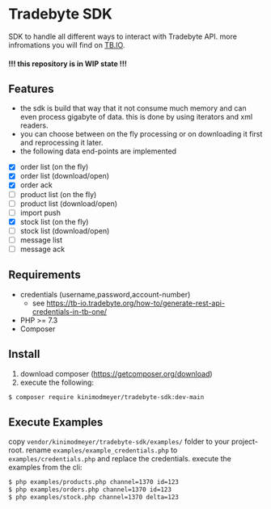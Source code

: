 # Tradebyte SDK

SDK to handle all different ways to interact with Tradebyte API. more infromations you will find on [TB.IO](https://tradebyte.io/).

#### !!! this repository is in WIP state !!!

## Features

* the sdk is build that way that it not consume much memory and can even process gigabyte of data. this is done by using iterators and xml readers.
* you can choose between on the fly processing or on downloading it first and reprocessing it later.
* the following data end-points are implemented

- [x] order list (on the fly)
- [x] order list (download/open)
- [x] order ack
- [ ] product list (on the fly)
- [ ] product list (download/open)
- [ ] import push
- [x] stock list (on the fly)
- [ ] stock list (download/open)
- [ ] message list
- [ ] message ack

## Requirements

* credentials (username,password,account-number)
  * see https://tb-io.tradebyte.org/how-to/generate-rest-api-credentials-in-tb-one/
* PHP >= 7.3
* Composer

## Install

1. download composer (https://getcomposer.org/download)
2. execute the following:

```bash
$ composer require kinimodmeyer/tradebyte-sdk:dev-main
```

## Execute Examples

copy ``vendor/kinimodmeyer/tradebyte-sdk/examples/`` folder to your project-root.
rename ``examples/example_credentials.php`` to ``examples/credentials.php`` and replace the credentials.
execute the examples from the cli:

```bash
$ php examples/products.php channel=1370 id=123
$ php examples/orders.php channel=1370 id=123
$ php examples/stock.php channel=1370 delta=123
```
